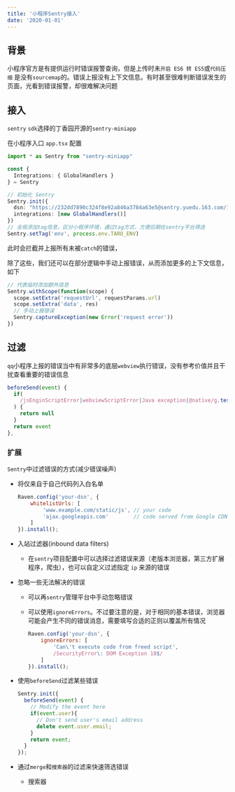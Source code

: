 ```yaml
---
title: '小程序Sentry接入'
date: '2020-01-01'
---
```


## 背景

小程序官方是有提供运行时错误报警查询，但是上传时未`开启 ES6 转 ES5`或`代码压缩` 是没有`sourcemap`的。错误上报没有上下文信息。有时甚至很难判断错误发生的页面，光看到错误报警，却很难解决问题

## 接入

`sentry` `sdk`选择的丁香园开源的`sentry-miniapp`

在小程序入口 `app.tsx` 配置

```typescript
import * as Sentry from "sentry-miniapp"

const {
  Integrations: { GlobalHandlers }
} = Sentry

// 初始化 Sentry
Sentry.init({
  dsn: "https://232dd7890c324f8e92a846a3784a63e5@sentry.yuedu.163.com/1000061",
  integrations: [new GlobalHandlers()]
})
// 全局添加tag信息，区分小程序环境，通过tag方式，方便后期在sentry平台筛选
Sentry.setTag('env', process.env.TARO_ENV)
```

此时会拦截并上报所有未被`catch`的错误，

除了这些，我们还可以在部分逻辑中手动上报错误，从而添加更多的上下文信息，如下

```jsx
// 代表临时添加额外信息
Sentry.withScope(function(scope) {
  scope.setExtra('requestUrl', requestParams.url)
  scope.setExtra('data', res)
  // 手动上报错误
  Sentry.captureException(new Error('request error'))
})
```

## 过滤

`qq`小程序上报的错误当中有非常多的底层`webview`执行错误，没有参考价值并且干扰查看重要的错误信息

```jsx
beforeSend(event) {
  if(
    /jsEnginScriptError|webviewScriptError|Java exception|@native/g.test(event.message ? event.message : '')
  ) {
    return null
  }
  return event
},
```

### 扩展

`Sentry`中过滤错误的方式(减少错误噪声)

- 将仅来自于自己代码列入白名单

    ```jsx
    Raven.config('your-dsn', {
        whitelistUrls: [
            'www.example.com/static/js', // your code
            'ajax.googleapis.com'        // code served from Google CDN
        ]
    }).install();
    ```

- 入站过滤器(inbound data filters)
  
    - 在`sentry`项目配置中可以选择过滤错误来源（老版本浏览器，第三方扩展程序，爬虫），也可以自定义过滤指定 `ip` 来源的错误
- 忽略一些无法解决的错误
    - 可以再`sentry`管理平台中手动忽略错误
    - 可以使用`ignoreErrors`。不过要注意的是，对于相同的基本错误，浏览器可能会产生不同的错误消息，需要填写合适的正则以覆盖所有情况

        ```jsx
        Raven.config('your-dsn', {
            ignoreErrors: [
                'Can\'t execute code from freed script',
                /SecurityError\: DOM Exception 18$/
            ]
        }).install();
        ```

- 使用`beforeSend`过滤某些错误

    ```jsx
    Sentry.init({
      beforeSend(event) {
        // Modify the event here
        if(event.user){
          // Don't send user's email address
          delete event.user.email;
        }
        return event;
      }
    });
    ```

- 通过`merge`和`搜索器`的过滤来快速筛选错误
  
    - 搜索器

